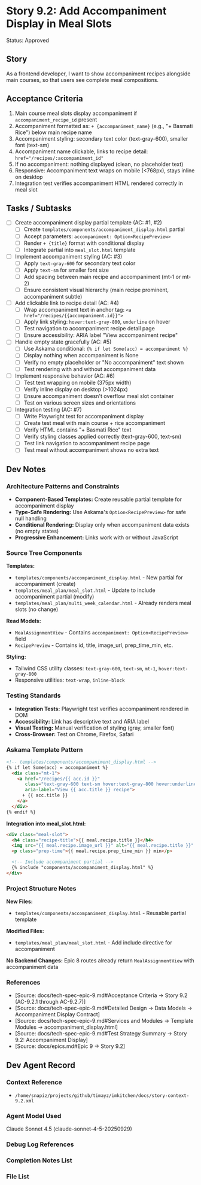# Story 9.2: Add Accompaniment Display in Meal Slots

Status: Approved

## Story

As a frontend developer,
I want to show accompaniment recipes alongside main courses,
so that users see complete meal compositions.

## Acceptance Criteria

1. Main course meal slots display accompaniment if `accompaniment_recipe_id` present
2. Accompaniment formatted as: `+ {accompaniment_name}` (e.g., "+ Basmati Rice") below main recipe name
3. Accompaniment styling: secondary text color (text-gray-600), smaller font (text-sm)
4. Accompaniment name clickable, links to recipe detail: `href="/recipes/:accompaniment_id"`
5. If no accompaniment: nothing displayed (clean, no placeholder text)
6. Responsive: Accompaniment text wraps on mobile (<768px), stays inline on desktop
7. Integration test verifies accompaniment HTML rendered correctly in meal slot

## Tasks / Subtasks

- [ ] Create accompaniment display partial template (AC: #1, #2)
  - [ ] Create `templates/components/accompaniment_display.html` partial
  - [ ] Accept parameters: `accompaniment: Option<RecipePreview>`
  - [ ] Render `+ {title}` format with conditional display
  - [ ] Integrate partial into `meal_slot.html` template

- [ ] Implement accompaniment styling (AC: #3)
  - [ ] Apply `text-gray-600` for secondary text color
  - [ ] Apply `text-sm` for smaller font size
  - [ ] Add spacing between main recipe and accompaniment (mt-1 or mt-2)
  - [ ] Ensure consistent visual hierarchy (main recipe prominent, accompaniment subtle)

- [ ] Add clickable link to recipe detail (AC: #4)
  - [ ] Wrap accompaniment text in anchor tag: `<a href="/recipes/{{accompaniment.id}}">`
  - [ ] Apply link styling: `hover:text-gray-800`, `underline` on hover
  - [ ] Test navigation to accompaniment recipe detail page
  - [ ] Ensure accessibility: ARIA label "View accompaniment recipe"

- [ ] Handle empty state gracefully (AC: #5)
  - [ ] Use Askama conditional: `{% if let Some(acc) = accompaniment %}`
  - [ ] Display nothing when accompaniment is None
  - [ ] Verify no empty placeholder or "No accompaniment" text shown
  - [ ] Test rendering with and without accompaniment data

- [ ] Implement responsive behavior (AC: #6)
  - [ ] Test text wrapping on mobile (375px width)
  - [ ] Verify inline display on desktop (>1024px)
  - [ ] Ensure accompaniment doesn't overflow meal slot container
  - [ ] Test on various screen sizes and orientations

- [ ] Integration testing (AC: #7)
  - [ ] Write Playwright test for accompaniment display
  - [ ] Create test meal with main course + rice accompaniment
  - [ ] Verify HTML contains "+ Basmati Rice" text
  - [ ] Verify styling classes applied correctly (text-gray-600, text-sm)
  - [ ] Test link navigation to accompaniment recipe page
  - [ ] Test meal without accompaniment shows no extra text

## Dev Notes

### Architecture Patterns and Constraints

- **Component-Based Templates:** Create reusable partial template for accompaniment display
- **Type-Safe Rendering:** Use Askama's `Option<RecipePreview>` for safe null handling
- **Conditional Rendering:** Display only when accompaniment data exists (no empty states)
- **Progressive Enhancement:** Links work with or without JavaScript

### Source Tree Components

**Templates:**
- `templates/components/accompaniment_display.html` - New partial for accompaniment (create)
- `templates/meal_plan/meal_slot.html` - Update to include accompaniment partial (modify)
- `templates/meal_plan/multi_week_calendar.html` - Already renders meal slots (no change)

**Read Models:**
- `MealAssignmentView` - Contains `accompaniment: Option<RecipePreview>` field
- `RecipePreview` - Contains id, title, image_url, prep_time_min, etc.

**Styling:**
- Tailwind CSS utility classes: `text-gray-600`, `text-sm`, `mt-1`, `hover:text-gray-800`
- Responsive utilities: `text-wrap`, `inline-block`

### Testing Standards

- **Integration Tests:** Playwright test verifies accompaniment rendered in DOM
- **Accessibility:** Link has descriptive text and ARIA label
- **Visual Testing:** Manual verification of styling (gray, smaller font)
- **Cross-Browser:** Test on Chrome, Firefox, Safari

### Askama Template Pattern

```html
<!-- templates/components/accompaniment_display.html -->
{% if let Some(acc) = accompaniment %}
  <div class="mt-1">
    <a href="/recipes/{{ acc.id }}"
       class="text-gray-600 text-sm hover:text-gray-800 hover:underline"
       aria-label="View {{ acc.title }} recipe">
      + {{ acc.title }}
    </a>
  </div>
{% endif %}
```

**Integration into meal_slot.html:**
```html
<div class="meal-slot">
  <h4 class="recipe-title">{{ meal.recipe.title }}</h4>
  <img src="{{ meal.recipe.image_url }}" alt="{{ meal.recipe.title }}" />
  <p class="prep-time">{{ meal.recipe.prep_time_min }} min</p>

  <!-- Include accompaniment partial -->
  {% include "components/accompaniment_display.html" %}
</div>
```

### Project Structure Notes

**New Files:**
- `templates/components/accompaniment_display.html` - Reusable partial template

**Modified Files:**
- `templates/meal_plan/meal_slot.html` - Add include directive for accompaniment

**No Backend Changes:** Epic 8 routes already return `MealAssignmentView` with accompaniment data

### References

- [Source: docs/tech-spec-epic-9.md#Acceptance Criteria → Story 9.2 (AC-9.2.1 through AC-9.2.7)]
- [Source: docs/tech-spec-epic-9.md#Detailed Design → Data Models → Accompaniment Display Contract]
- [Source: docs/tech-spec-epic-9.md#Services and Modules → Template Modules → accompaniment_display.html]
- [Source: docs/tech-spec-epic-9.md#Test Strategy Summary → Story 9.2: Accompaniment Display]
- [Source: docs/epics.md#Epic 9 → Story 9.2]

## Dev Agent Record

### Context Reference

- `/home/snapiz/projects/github/timayz/imkitchen/docs/story-context-9.2.xml`

### Agent Model Used

Claude Sonnet 4.5 (claude-sonnet-4-5-20250929)

### Debug Log References

### Completion Notes List

### File List
